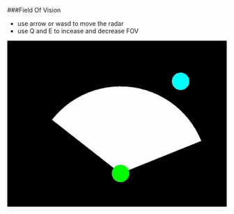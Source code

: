###Field Of Vision
- use arrow or wasd to move the radar
- use Q and E to incease and decrease FOV

![](https://github.com/MAthabet/ITI-math_Tasks/blob/FOV/GIF.gif)
